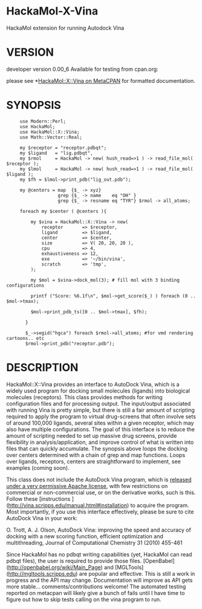 HackaMol-X-Vina
===============
HackaMol extension for running Autodock Vina  

VERSION
========
developer version 0.00_6 
Available for testing from cpan.org:

please see *[HackaMol::X::Vina on MetaCPAN](https://metacpan.org/release/DEMIAN/HackaMol-X-Vina-0.00_6) for formatted documentation.

SYNOPSIS
============
         use Modern::Perl;
         use HackaMol;
         use HackaMol::X::Vina;
         use Math::Vector::Real;
         
         my $receptor = "receptor.pdbqt";
         my $ligand   = "lig.pdbqt",
         my $rmol     = HackaMol -> new( hush_read=>1 ) -> read_file_mol( $receptor ); 
         my $lmol     = HackaMol -> new( hush_read=>1 ) -> read_file_mol( $ligand ); 
         my $fh = $lmol->print_pdb("lig_out.pdb");
  
         my @centers = map  {$_ -> xyz}
                       grep {$_ -> name    eq "OH" }
                       grep {$_ -> resname eq "TYR"} $rmol -> all_atoms;
         
         foreach my $center ( @centers ){
         
             my $vina = HackaMol::X::Vina -> new(
                 receptor       => $receptor,
                 ligand         => $ligand,
                 center         => $center,
                 size           => V( 20, 20, 20 ),
                 cpu            => 4,
                 exhaustiveness => 12,
                 exe            => '~/bin/vina',
                 scratch        => 'tmp',
             );
         
             my $mol = $vina->dock_mol(3); # fill mol with 3 binding configurations 
         
             printf ("Score: %6.1f\n", $mol->get_score($_) ) foreach (0 .. $mol->tmax);          

             $mol->print_pdb_ts([0 .. $mol->tmax], $fh); 

           }

           $_->segid("hgca") foreach $rmol->all_atoms; #for vmd rendering cartoons.. etc
           $rmol->print_pdb("receptor.pdb");

DESCRIPTION
============
HackaMol::X::Vina provides an interface to AutoDock Vina, which is a widely used program for docking small molecules
(ligands) into biological molecules (receptors). This class provides methods for writing configuration files and for 
processing output. The input/output associated with running Vina is pretty simple, but there is still a fair amount of
scripting required to apply the program to virtual drug-screens that often involve sets of around 100,000 ligands,
several
sites within a given receptor, which may also have multiple configurations.  The goal of this interface is to reduce 
the amount of scripting needed to set up massive drug screens, provide flexibility in analysis/application, and improve
control of what is written into files that can quickly accumulate. The synopsis above loops the docking over centers 
determined with a chain of grep and map functions.  Loops over ligands, receptors, centers are straightforward to
implement, see examples (coming soon). 

This class does not include the AutoDock Vina program, which is 
[released under a very permissive Apache license](http://vina.scripps.edu/manual.html#license), with few 
restrictions on commercial or non-commercial use, or on the derivative works, such is this. Follow these 
[instructions ] (http://vina.scripps.edu/manual.html#installation) to acquire the program. Most importantly, if 
you use this interface effectively, please be sure to cite AutoDock Vina in your work:

O. Trott, A. J. Olson, AutoDock Vina: improving the speed and accuracy of docking with a new scoring function, efficient
optimization and multithreading, Journal of Computational Chemistry 31 (2010) 455-461 

Since HackaMol has no pdbqt writing capabilities (yet, HackaMol can read pdbqt files), the user is required to provide
those  files. [OpenBabel] (http://openbabel.org/wiki/Main_Page) and [MGLTools] (http://mgltools.scripps.edu) are popular
and effective. This is still a work in progress and the API may change. Documentation will improve as API
gets more stable... comments/contributions welcome!  The automated testing reported on metacpan will likely give a bunch 
of fails until I have time to figure out how to skip tests calling on the vina program to run.  
